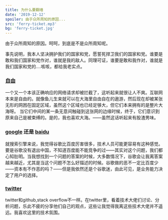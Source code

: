 ```yaml
---
title: 为什么要翻墙
date: '2019-12-12'
spoiler: 由于众所周知的原因...
src: 'ferry-ticket.mp3'
bg: 'ferry-ticket.jpg'
---
```


由于众所周知的原因。呵呵，到底是不是众所周知呢。

事先说明，我本人坚决拥护我们的国家和党，愿誓死捍卫我们的国家和党。谁要是敢和我们国家和党作对，谁就是我的敌人。同理可证，谁要是敢和我作对，谁就是我们国家和党的....咳咳，都给我老实点。

### [自由](https://zh.wikipedia.org/zh-hans/%E8%87%AA%E7%94%B1)
一个又一个本该正确响应的网络请求却被拦截了，这听起来就很让人不爽。互联网本来是自由的。就像鱼儿生来就可以在大海里自由自在的遨游，然后现在却被某张无形的网困在固定区域，虽然这个区域也已经足够大，但它们本来拥有的是整片大海呀。  当它们中间的某一条无意间触碰到这张网的边缘时候，终于，它们意识到原来自己是被束缚的。是的，我也喜欢大海。——虽然这话听起来有股渣男味。

### [google](https://google.com) 还是 [baidu](https://baidu.com)

就搜索引擎来说，我觉得谷歌比百度厉害很多，技术人员可能更容易有这种感觉。要是谷歌没有退出中国，不知道百度能不能竞争的过——其实对这个问题，我们都心知肚明。当我想找到一个问题的答案的时候，大多数情况下，谷歌会让我离答案越来越近，尤其是当这个问题不怎么好描述的时候。谷歌做的恶不一定比百度少——资本有不作恶的吗？——但是我依然还是个谷歌迷，由此可见，是业务能力决定了用户的选择。

### [twitter](https://twitter.com)

twitter和github,stack overflow不一样。在twitter里，看着技术大佬们讨论、分析问题，乐此不疲的分享他们自己的观点，这些让我觉得我离这些技术大佬并不遥远。我喜欢这里的技术氛围。